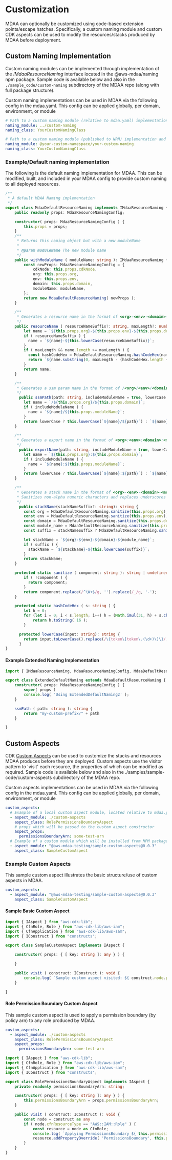 # Customization

MDAA can optionally be customized using code-based extension points/escape hatches. Specifically, a custom naming module and custom CDK aspects can be used to modify the resources/stacks produced by MDAA before deployment.

## Custom Naming Implementation

Custom naming modules can be implemented through implementation of the *IMdaaResourceNaming* interface located in the @aws-mdaa/naming npm package. Sample code is available below and also in the `./sample_code/custom-naming` subdirectory of the MDAA repo (along with full package structure).

Custom naming implementations can be used in MDAA via the following config in the mdaa.yaml. This config can be applied globally, per domain, environment, or module

```yaml
# Path to a custom naming module (relative to mdaa.yaml) implementation and class name
naming_module: ../custom-naming
naming_class: YourCustomNamingClass
```

```yaml
# Path to a custom naming module (published to NPM) implementation and class name
naming_module: @your-custom-namespace/your-custom-naming
naming_class: YourCustomNamingClass
```

### Example/Default naming implementation

The following is the default naming implementation for MDAA. This can be modified, built, and included in your MDAA config to provide custom naming to all deployed resources.

```typescript
/**
 * A default MDAA Naming implementation
 */
export class MdaaDefaultResourceNaming implements IMdaaResourceNaming {
    public readonly props: MdaaResourceNamingConfig;

    constructor( props: MdaaResourceNamingConfig ) {
        this.props = props;
    }
    /**
     * Returns this naming object but with a new moduleName
     * 
     * @param moduleName The new module name
     */
    public withModuleName ( moduleName: string ): IMdaaResourceNaming {
        const newProps: MdaaResourceNamingConfig = {
            cdkNode: this.props.cdkNode,
            org: this.props.org,
            env: this.props.env,
            domain: this.props.domain,
            moduleName: moduleName,
        };
        return new MdaaDefaultResourceNaming( newProps );
    }

    /**
     * Generates a resource name in the format of <org>-<env>-<domain>-<module_name>
     */
    public resourceName ( resourceNameSuffix?: string, maxLength?: number ): string {
        let name = `${this.props.org}-${this.props.env}-${this.props.domain}-${this.props.moduleName}`;
        if ( resourceNameSuffix ) {
          name = `${name}-${this.lowerCase(resourceNameSuffix)}`;
        }
        if ( maxLength && name.length >= maxLength ) {
          const hashCodeHex = MdaaDefaultResourceNaming.hashCodeHex(name);
          return `${name.substring(0, maxLength - (hashCodeHex.length + 1))}-${hashCodeHex}`;
        }
        return name;
    }

    /**
     * Generates a ssm param name in the format of /<org>/<env>/<domain>/<module_name>
     */
      public ssmPath(path: string, includeModuleName = true, lowerCase = true): string {
        let name = `/${this.props.org}/${this.props.domain}`;
        if ( includeModuleName ) {
          name = `${name}/${this.props.moduleName}`;
        }
        return lowerCase ? this.lowerCase(`${name}/${path}`) : `${name}/${path}`;
    }

    /**
     * Generates a export name in the format of <org>:<env>:<domain>:<module_name>
     */
      public exportName(path: string, includeModuleName = true, lowerCase = true): string {
        let name = `${this.props.org}:${this.props.domain}`;
        if ( includeModuleName ) {
          name = `${name}:${this.props.moduleName}`;
        }
        return lowerCase ? this.lowerCase(`${name}:${path}`) : `${name}:${path}`;
    }

    /**
     * Generates a stack name in the format of <org>-<env>-<domain>-<module_name>.
     * Sanitizes non-alpha numeric characters and replaces underscores with '-'
     */
      public stackName(stackNameSuffix?: string): string {
        const org = MdaaDefaultResourceNaming.sanitize(this.props.org);
        const env = MdaaDefaultResourceNaming.sanitize(this.props.env);
        const domain = MdaaDefaultResourceNaming.sanitize(this.props.domain);
        const module_name = MdaaDefaultResourceNaming.sanitize(this.props.moduleName);
        const suffix = stackNameSuffix ? MdaaDefaultResourceNaming.sanitize(stackNameSuffix) : undefined;

        let stackName = `${org}-${env}-${domain}-${module_name}`;
        if ( suffix ) {
          stackName = `${stackName}-${this.lowerCase(suffix)}`;
        }
        return stackName;
    }

    protected static sanitize ( component: string ): string | undefined {
        if ( !component ) {
          return component;
        }
        return component.replace(/^\W+$/g, '').replace(/_/g, '-');
    }

    protected static hashCodeHex ( s: string ) {
        let h = 0;
        for (let i = 0; i < s.length; i++) h = (Math.imul(31, h) + s.charCodeAt(i)) | 0;
            return h.toString( 16 );
        }

      protected lowerCase(input: string): string {
        return input.toLowerCase().replace(/\{token\[token\.(\d+)\]\}/, '{Token[TOKEN.$1]}');
      }
}

```

#### Example Extended Naming Implementation

```typescript
import { IMdaaResourceNaming, MdaaResourceNamingConfig, MdaaDefaultResourceNaming } from '@aws-mdaa/naming'

export class ExtendedDefaultNaming extends MdaaDefaultResourceNaming {
    constructor( props: MdaaResourceNamingConfig ) {
        super( props )
        console.log( 'Using ExtendedDefaultNaming2' );
    }

    ssmPath ( path: string ): string {
        return "my-custom-prefix/" + path
    }

}
```

## Custom Aspects

CDK [Custom Aspects](https://docs.aws.amazon.com/cdk/v2/guide/aspects.html) can be used to customize the stacks and resources MDAA produces before they are deployed. Custom aspects use the visitor pattern to 'visit' each resource, the properties of which can be modified as required. Sample code is available below and also in the ./samples/sample-code/custom-aspects subdirectory of the MDAA repo.

Custom aspects implementations can be used in MDAA via the following config in the mdaa.yaml. This config can be applied globally, per domain, environment, or module

```yaml
custom_aspects:
  # Example of a local custom aspect module, located relative to mdaa.yaml
  - aspect_module: ./custom-aspects
    aspect_class: RolePermissionsBoundaryAspect
    # props which will be passed to the custom aspect constructor
    aspect_props:
      permissionsBoundaryArn: some-test-arn
  # Example of a custom module which will be installed from NPM package
  - aspect_module: "@aws-mdaa-testing/sample-custom-aspects@0.0.3"
    aspect_class: SampleCustomAspect
```

### Example Custom Aspects

This sample custom aspect illustrates the basic structure/use of custom aspects in MDAA.

```yaml
custom_aspects:
  - aspect_module: "@aws-mdaa-testing/sample-custom-aspects@0.0.3"
    aspect_class: SampleCustomAspect
```

#### Sample Basic Custom Aspect

```typescript
import { IAspect } from "aws-cdk-lib";
import { CfnRole, Role } from "aws-cdk-lib/aws-iam";
import { CfnApplication } from "aws-cdk-lib/aws-sam";
import { IConstruct } from "constructs";

export class SampleCustomAspect implements IAspect {

    constructor( props: { [ key: string ]: any } ) {

    }

    public visit ( construct: IConstruct ): void {
        console.log( `Sample custom aspect visited: ${ construct.node.path }` )
    }

}
```

#### Role Permission Boundary Custom Aspect

This sample custom aspect is used to apply a permission boundary (by policy arn) to any role produced by MDAA.

```yaml
custom_aspects:
  - aspect_module: ./custom-aspects
    aspect_class: RolePermissionsBoundaryAspect
    aspect_props:
      permissionsBoundaryArn: some-test-arn
```

```typescript
import { IAspect } from "aws-cdk-lib";
import { CfnRole, Role } from "aws-cdk-lib/aws-iam";
import { CfnApplication } from "aws-cdk-lib/aws-sam";
import { IConstruct } from "constructs";

export class RolePermissionsBoundaryAspect implements IAspect {
    private readonly permissionsBoundaryArn: string;

    constructor( props: { [ key: string ]: any } ) {
        this.permissionsBoundaryArn = props.permissionsBoundaryArn;
    }

    public visit ( construct: IConstruct ): void {
        const node = construct as any
        if ( node.cfnResourceType == "AWS::IAM::Role" ) {
            const resource = node as CfnRole;
            console.log( `Applying PermissionsBoundary ${ this.permissionsBoundaryArn } to role ${ resource.roleName }` )
            resource.addPropertyOverride( 'PermissionsBoundary', this.permissionsBoundaryArn );
        }
    }
}
```
